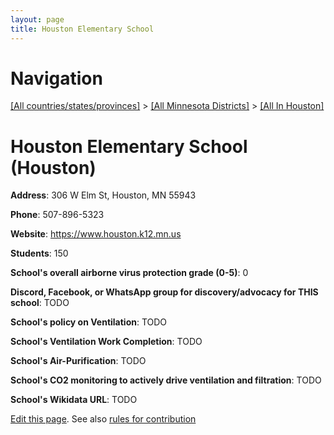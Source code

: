 ```yaml
---
layout: page
title: Houston Elementary School
---
```

# Navigation

[[All countries/states/provinces]](../../..) > [[All Minnesota Districts]](../..) > [[All In Houston]](..)

# Houston Elementary School (Houston)

**Address**: 306 W Elm St, Houston, MN 55943

**Phone**: 507-896-5323

**Website**: <https://www.houston.k12.mn.us>

**Students**: 150

**School's overall airborne virus protection grade (0-5)**: 0

**Discord, Facebook, or WhatsApp group for discovery/advocacy for THIS school**: TODO

**School's policy on Ventilation**: TODO

**School's Ventilation Work Completion**: TODO

**School's Air-Purification**: TODO

**School's CO2 monitoring to actively drive ventilation and filtration**: TODO

**School's Wikidata URL**: TODO


[Edit this page](https://github.com/ventilate-schools/MN/edit/main/./Houston/Houston_Elementary_School.md). See also [rules for contribution](../../../contribution-rules/)